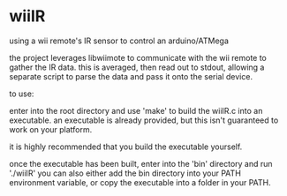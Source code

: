 wiiIR
=====

using a wii remote's IR sensor to control an arduino/ATMega

the project leverages libwiimote to communicate with the wii remote to gather the IR data.
this is averaged, then read out to stdout, allowing a separate script to parse the data and pass it onto the serial device.


to use: 

enter into the root directory and use 'make' to build the wiiIR.c into an executable.
an executable is already provided, but this isn't guaranteed to work on your platform.

it is highly recommended that you build the executable yourself.

once the executable has been built, enter into the 'bin' directory and run './wiiIR'
you can also either add the bin directory into your PATH environment variable, or copy the executable into a folder in your PATH.
